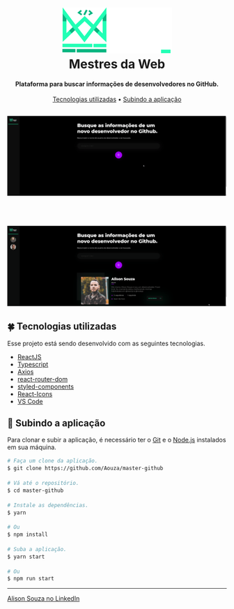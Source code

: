 <h1 align="center">
    <img alt="Mestres da Web" src="./.github/logo.svg" />
    <br>
    Mestres da Web
</h1>

<h4 align="center">
  Plataforma para buscar informações de desenvolvedores no GitHub.
</h4>

<p align="center">
 <a href="#four_leaf_clover-tecnologias-utilizadas">Tecnologias utilizadas</a> •
 <a href="#rocket-subindo-a-aplicação">Subindo a aplicação</a>
</p>

<h2 align="center">
  <img alt="Plataforma de busca no GitHub" title="Plataforma de busca no GitHub" src="./.github/initial-page-master-github.gif" />
</h2>

<br />

<h2 align="center">
  <img alt="Plataforma de busca no GitHub" title="Plataforma de busca no GitHub" src="./.github/repos-page-master-github.gif" />
</h2>

## :four_leaf_clover: Tecnologias utilizadas

Esse projeto está sendo desenvolvido com as seguintes tecnologias.

-   [ReactJS](https://reactjs.org/)
-   [Typescript](https://www.typescriptlang.org/)
-   [Axios](https://github.com/axios/axios)
-   [react-router-dom](https://github.com/ReactTraining/react-router)
-   [styled-components](https://www.styled-components.com/)
-   [React-Icons](https://react-icons.github.io/react-icons/)
-   [VS Code][vc]

## :rocket: Subindo a aplicação

Para clonar e subir a aplicação, é necessário ter o [Git](https://git-scm.com) e o [Node.js][nodejs] instalados em sua máquina.

```bash
# Faça um clone da aplicação.
$ git clone https://github.com/Aouza/master-github

# Vá até o repositório.
$ cd master-github

# Instale as dependências.
$ yarn

# Ou
$ npm install

# Suba a aplicação.
$ yarn start

# Ou
$ npm run start

```

---

[Alison Souza no LinkedIn](https://www.linkedin.com/in/alisonsouza/)

[nodejs]: https://nodejs.org/
[yarn]: https://yarnpkg.com/
[vc]: https://code.visualstudio.com/
